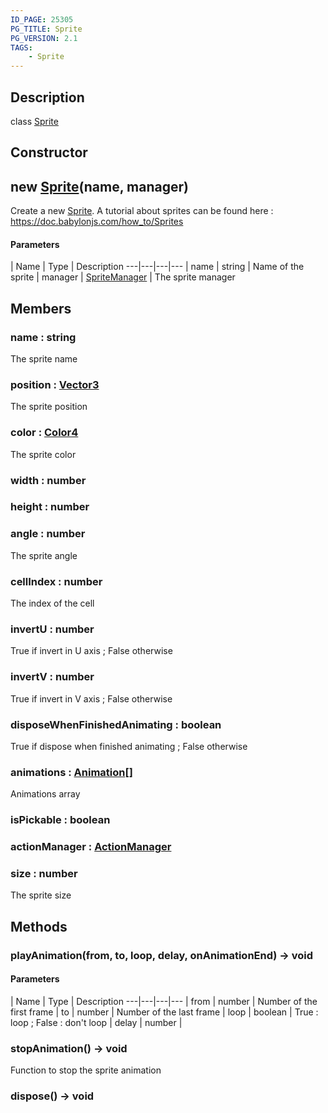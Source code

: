 ```yaml
---
ID_PAGE: 25305
PG_TITLE: Sprite
PG_VERSION: 2.1
TAGS:
    - Sprite
---
```

## Description

class [Sprite](/classes/2.5/Sprite)



## Constructor

## new [Sprite](/classes/2.5/Sprite)(name, manager)

Create a new [Sprite](/classes/2.5/Sprite).
A tutorial about sprites can be found here : https://doc.babylonjs.com/how_to/Sprites
#### Parameters
 | Name | Type | Description
---|---|---|---
 | name | string |     Name of the sprite
 | manager | [SpriteManager](/classes/2.5/SpriteManager) |     The sprite manager
## Members

### name : string

The sprite name

### position : [Vector3](/classes/2.5/Vector3)

The sprite position

### color : [Color4](/classes/2.5/Color4)

The sprite color

### width : number



### height : number



### angle : number

The sprite angle

### cellIndex : number

The index of the cell

### invertU : number

True if invert in U axis ; False otherwise

### invertV : number

True if invert in V axis ; False otherwise

### disposeWhenFinishedAnimating : boolean

True if dispose when finished animating ; False otherwise

### animations : [Animation](/classes/2.5/Animation)[]

Animations array

### isPickable : boolean



### actionManager : [ActionManager](/classes/2.5/ActionManager)



### size : number

The sprite size

## Methods

### playAnimation(from, to, loop, delay, onAnimationEnd) &rarr; void



#### Parameters
 | Name | Type | Description
---|---|---|---
 | from | number |     Number of the first frame
 | to | number |     Number of the last frame
 | loop | boolean |     True : loop ; False : don't loop
 | delay | number | 
### stopAnimation() &rarr; void

Function to stop the sprite animation
### dispose() &rarr; void


